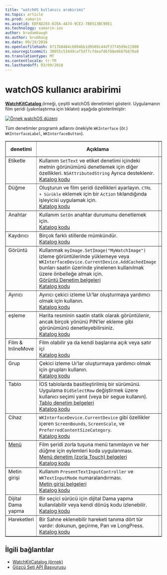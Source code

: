 ```yaml
---
title: "watchOS kullanıcı arabirimi"
ms.topic: article
ms.prod: xamarin
ms.assetid: EDFAD203-02EA-4A74-9CE2-7B8513BC90E1
ms.technology: xamarin-ios
author: bradumbaugh
ms.author: brumbaug
ms.date: 09/19/2016
ms.openlocfilehash: 0717b8484c6094bb1d9589c44df37745d9e21900
ms.sourcegitcommit: 30055c534d9caf5dffcfdeafd6f08e666fb870a8
ms.translationtype: MT
ms.contentlocale: tr-TR
ms.lasthandoff: 03/09/2018
---
```

# <a name="watchos-user-interface"></a>watchOS kullanıcı arabirimi

[ **WatchKitCatalog** ](https://github.com/xamarin/monotouch-samples/tree/master/watchOS/WatchKitCatalog) örneği, çeşitli watchOS denetimleri gösterir. Uygulamanın film şeridi (yakınlaştırma için tıklatın) aşağıda gösterilmiştir:

[![](images/storyboard-sml.png "Örnek watchOS düzeni")](images/storyboard.png#lightbox)

Tüm denetimler programlı adlarını önekiyle `WKInterface` (ör.) `WKInterfaceLabel`, `WKInterfaceButton`).


<table align="center" border="1" cellpadding="1" cellspacing="1">
  <thead>
      <th>
        <strong>denetimi</strong>
      </th>
      <th>
        <strong>Açıklama</strong>
      </th>
      <th>
        <strong>ekran görüntüsü</strong>
      </th>
    </thead>
    <tbody>
    <tr>
      <td valign="top">
Etiketle </td>
      <td valign="top">
Kullanım <code>SetText</code> ve etiket denetimi içindeki metnin görünümünü denetlemek için diğer özellikleri. <code>NSAttributedString</code> Ayrıca desteklenir.
        <br />
        <a href="https://github.com/xamarin/ios-samples/blob/master/watchOS/WatchKitCatalog/WatchKit3Extension/LabelDetailController.cs">Katalog kodu</a>
      </td>
      <td>
        <img src="Images/label.png" class="tableimg">
      </td>
    </tr>
    <tr>
      <td valign="top">
Düğme </td>
      <td valign="top">
Oluşturun ve film şeridi özellikleri ayarlayın. <kbd>CTRL + Sürükle</kbd> eklemek için bir <code>Action</code> tıklandığında işleyicisi uygulamak için.
        <br />
        <a href="https://github.com/xamarin/ios-samples/blob/master/watchOS/WatchKitCatalog/WatchKit3Extension/ButtonDetailController.cs">Katalog kodu</a>
      </td>
      <td>
        <img src="Images/button.png" class="tableimg">
      </td>
    </tr>
    <tr>
      <td valign="top">
Anahtar </td>
      <td valign="top">
Kullanım <code>SetOn</code> anahtar durumunu denetlemek için.
        <br />
        <a href="https://github.com/xamarin/ios-samples/blob/master/watchOS/WatchKitCatalog/WatchKit3Extension/SwitchDetailController.cs">Katalog kodu</a>
      </td>
      <td>
        <img src="Images/switch.png" class="tableimg">
      </td>
    </tr>
    <tr>
      <td valign="top">
Kaydırıcı </td>
      <td valign="top">
Birçok farklı stillerde mümkündür.
        <br />
        <a href="https://github.com/xamarin/ios-samples/blob/master/watchOS/WatchKitCatalog/WatchKit3Extension/SliderDetailController.cs">Katalog kodu</a>
      </td>
      <td>
        <img src="Images/slider.png" class="tableimg">
      </td>
    </tr>
    <tr>
      <td valign="top">
Görüntü </td>
      <td valign="top">
Kullanmak <code>myImage.SetImage("MyWatchImage")</code> izleme görüntülerinde yüklemeye veya <code>WKInterfaceDevice.CurrentDevice.AddCachedImage</code> bunları saatin üzerinde yinelenen kullanılmak üzere önbelleğe almak için.
        <br />
        <a href="~/ios/watchos/user-interface/image.md">Görüntü Denetim belgeleri</a>
        <br />
        <a href="https://github.com/xamarin/ios-samples/blob/master/watchOS/WatchKitCatalog/WatchKit3Extension/ImageDetailController.cs">Katalog kodu</a>
      </td>
      <td>
        <img src="Images/image.png" class="tableimg">
      </td>
    </tr>
    <tr>
      <td valign="top">
Ayırıcı </td>
      <td valign="top">
Ayırıcı çekici izleme Uı'lar oluşturmaya yardımcı olmak için kullanın.
        <br />
        <a href="https://github.com/xamarin/ios-samples/blob/master/watchOS/WatchKitCatalog/WatchKit3Extension/SeparatorDetailController.cs">Katalog kodu</a>
      </td>
      <td>
        <img src="Images/separator.png" class="tableimg">
      </td>
    </tr>
    <tr>
      <td valign="top">
eşleme </td>
      <td valign="top">
Harita resminin saatin statik olarak görüntülenir, ancak birçok yönünü PIN'ler ekleme gibi görünümünü denetleyebilirsiniz.
        <br />
        <a href="https://github.com/xamarin/ios-samples/blob/master/watchOS/WatchKitCatalog/WatchKit3Extension/MapDetailController.cs">Katalog kodu</a>
      </td>
      <td>
        <img src="Images/map.png" class="tableimg">
      </td>
    </tr>
    <tr>
      <td valign="top">
Film & InlineMove </td>
      <td valign="top">
Film olabilir ya da kendi başlarına açık veya satır içi <br />
        <a href="https://github.com/xamarin/ios-samples/blob/master/watchOS/WatchKitCatalog/WatchKit3Extension/MovieDetailController.cs">Katalog kodu</a>
      </td>
      <td>
        <img src="Images/movie.png" class="tableimg">
      </td>
    </tr>
    <tr>
      <td valign="top">
Grup </td>
      <td valign="top">
Çekici izleme Uı'lar oluşturmaya yardımcı olmak için grupları kullanın.
        <br />
        <a href="https://github.com/xamarin/ios-samples/blob/master/watchOS/WatchKitCatalog/WatchKit3Extension/GroupDetailController.cs">Katalog kodu</a>
      </td>
      <td>
        <img src="Images/group.png" class="tableimg">
      </td>
    </tr>
    <tr>
      <td valign="top">
Tablo </td>
      <td valign="top">
İOS tablolarda basitleştirilmiş bir sürümünü.
Uygulama <code>DidSelectRow</code> değiştirmek üzere kullanıcı seçimi yanıt (veya bir segue kullanın).
        <br />
        <a href="~/ios/watchos/user-interface/table.md">Tablo denetim belgeleri</a>
        <br />
        <a href="https://github.com/xamarin/ios-samples/blob/master/watchOS/WatchKitCatalog/WatchKit3Extension/TableDetailController.cs">Katalog kodu</a>
      </td>
      <td>
        <img src="Images/table.png" class="tableimg">
      </td>
    </tr>
    <tr>
      <td valign="top">
Cihaz </td>
      <td valign="top">
        <code>WKInterfaceDevice.CurrentDevice</code> gibi özellikler içeren <code>ScreenBounds</code>, <code>ScreenScale</code>, ve <code>PreferredContentSizeCategory</code>.
        <br />
        <a href="https://github.com/xamarin/ios-samples/blob/master/watchOS/WatchKitCatalog/WatchKit3Extension/DeviceDetailController.cs">Katalog kodu</a>
      </td>
      <td>
        <img src="Images/device.png" class="tableimg">
      </td>
    </tr>
    <tr>
      <td valign="top">
        <a href="~/ios/watchos/user-interface/menu.md">Menü</a>
      </td>
      <td valign="top">
Film şeridi zorla tuşuna menü tanımlayın ve her düğme için eylemleri koda uygulanması.
        <br />
        <a href="~/ios/watchos/user-interface/menu.md">Menü denetim (zorla Touch) belgeleri</a>
        <br />
        <a href="https://github.com/xamarin/ios-samples/blob/master/watchOS/WatchKitCatalog/WatchKit3Extension/ControllerDetailController.cs">Katalog kodu</a>
      </td>
      <td>
        <img src="Images/controller.png" class="tableimg">
      </td>
    </tr>
    <tr>
      <td valign="top">
Metin girişi </td>
      <td valign="top">
Kullanım <code>PresentTextInputController</code> ve <code>WKTextInputMode</code> numaralandırması.
        <br />
        <a href="~/ios/watchos/user-interface/text-input.md">Metin girişi belgeleri</a>
        <br />
        <a href="https://github.com/xamarin/ios-samples/blob/master/watchOS/WatchKitCatalog/WatchKit3Extension/TextInputDetailController.cs">Katalog kodu</a>
      </td>
      <td>
        <img src="Images/textinput.png" class="tableimg">
      </td>
    </tr>
    <tr>
      <td valign="top">
Dijital Dama yapma </td>
      <td valign="top">
Bir seçici sürücü için dijital Dama yapma kullanılabilir veya kendi dönüş kodu izlenebilir.
        <br />
        <a href="https://github.com/xamarin/ios-samples/blob/master/watchOS/WatchKitCatalog/WatchKit3Extension/CrownDetailController.cs">Katalog kodu</a>
      </td>
      <td>
        <img src="Images/digital-crown.png" class="tableimg">
      </td>
    </tr>
    <tr>
      <td valign="top">
Hareketleri </td>
      <td valign="top">
Bir Sahne eklenebilir hareketi tanıma dört tür vardır: dokunun, geçirme, Pan ve LongPress.
        <br />
        <a href="https://github.com/xamarin/ios-samples/blob/master/watchOS/WatchKitCatalog/WatchKit3Extension/GestureDetailController.cs">Katalog kodu</a>
      </td>
      <td>
        <img src="Images/gestures.png" class="tableimg">
      </td>
    </tr>
    </tbody>
</table>



## <a name="related-links"></a>İlgili bağlantılar

- [WatchKitCatalog (örnek)](https://developer.xamarin.com/samples/monotouch/watchOS/WatchKitCatalog/)
- [Gözcü Seti API Başvurusu](https://developer.xamarin.com/api/namespace/WatchKit/)
